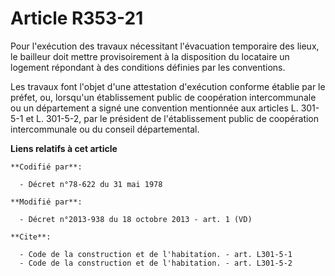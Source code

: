 # Article R353-21

Pour l'exécution des travaux nécessitant l'évacuation temporaire des lieux, le bailleur doit mettre provisoirement à la
disposition du locataire un logement répondant à des conditions définies par les conventions. 

Les travaux font l'objet d'une attestation d'exécution conforme établie par le préfet, ou, lorsqu'un établissement public de
coopération intercommunale ou un département a signé une convention mentionnée aux articles L. 301-5-1 et L. 301-5-2, par le
président de l'établissement public de coopération intercommunale ou du conseil départemental.

**Liens relatifs à cet article**

	**Codifié par**:

	  - Décret n°78-622 du 31 mai 1978

	**Modifié par**:

	  - Décret n°2013-938 du 18 octobre 2013 - art. 1 (VD)

	**Cite**:

	  - Code de la construction et de l'habitation. - art. L301-5-1
	  - Code de la construction et de l'habitation. - art. L301-5-2
